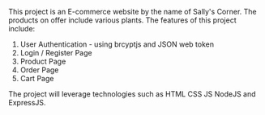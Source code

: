 This project is an E-commerce website by the name of Sally's Corner. The products on offer include various plants. 
The features of this project include:
1. User Authentication - using brcyptjs and JSON web token
2. Login / Register Page
3. Product Page
4. Order Page
5. Cart Page


The project will leverage technologies such as HTML CSS JS NodeJS and ExpressJS.
